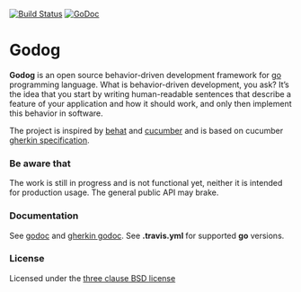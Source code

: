 [![Build Status](https://travis-ci.org/DATA-DOG/godog.svg?branch=master)](https://travis-ci.org/DATA-DOG/godog)
[![GoDoc](https://godoc.org/github.com/DATA-DOG/godog?status.svg)](https://godoc.org/github.com/DATA-DOG/godog)

# Godog

**Godog** is an open source behavior-driven development framework for [go][golang] programming language.
What is behavior-driven development, you ask? It’s the idea that you start by writing human-readable sentences that
describe a feature of your application and how it should work, and only then implement this behavior in software.

The project is inspired by [behat][behat] and [cucumber][cucumber] and is based on cucumber [gherkin specification][gherkin].

### Be aware that

The work is still in progress and is not functional yet, neither it is intended for production usage.
The general public API may brake.

### Documentation

See [godoc][godoc] and [gherkin godoc][godoc_gherkin].
See **.travis.yml** for supported **go** versions.

### License

Licensed under the [three clause BSD license][license]

[godoc]: http://godoc.org/github.com/DATA-DOG/godog "Documentation on godoc"
[godoc_gherkin]: http://godoc.org/github.com/DATA-DOG/godog/gherkin "Documentation on godoc for gherkin"
[golang]: https://golang.org/  "GO programming language"
[behat]: http://docs.behat.org/ "Behavior driven development framework for PHP"
[cucumber]: https://cucumber.io/ "Behavior driven development framework for Ruby"
[gherkin]: https://cucumber.io/docs/reference "Gherkin feature file language"
[license]: http://en.wikipedia.org/wiki/BSD_licenses "The three clause BSD license"
